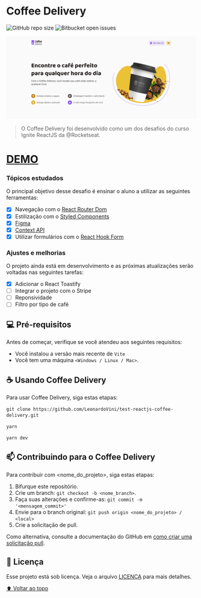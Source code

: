 # Coffee Delivery

<!---Esses são exemplos. Veja https://shields.io para outras pessoas ou para personalizar este conjunto de escudos. Você pode querer incluir dependências, status do projeto e informações de licença aqui--->

![GitHub repo size](https://img.shields.io/github/repo-size/LeonardoVini/test-reactjs-coffee-delivery)
![Bitbucket open issues](https://img.shields.io/bitbucket/issues/LeonardoVini/test-reactjs-coffee-delivery)

<img src="coffee_delivery.png" alt="exemplo imagem">

> O Coffee Delivery foi desenvolvido como um dos desafios do curso Ignite ReactJS da @Rocketseat.

# [DEMO](https://test-reactjs-coffee-delivery-k5ow.vercel.app/)

### Tópicos estudados

O principal objetivo desse desafio é ensinar o aluno a utilizar as seguintes ferramentas:

- [x] Navegação com o [React Router Dom](https://reactrouter.com/en/main)
- [x] Estilização com o [Styled Components](https://styled-components.com/docs)
- [x] [Figma](https://www.figma.com)
- [x] [Context API](https://reactjs.org/docs/context.html)
- [x] Utilizar formulários com o [React Hook Form](https://react-hook-form.com)

### Ajustes e melhorias

O projeto ainda está em desenvolvimento e as próximas atualizações serão voltadas nas seguintes tarefas:

- [x] Adicionar o React Toastify
- [ ] Integrar o projeto com o Stripe
- [ ] Reponsividade
- [ ] Filtro por tipo de café

## 💻 Pré-requisitos

Antes de começar, verifique se você atendeu aos seguintes requisitos:
<!---Estes são apenas requisitos de exemplo. Adicionar, duplicar ou remover conforme necessário--->
* Você instalou a versão mais recente de `Vite`
* Você tem uma máquina `<Windows / Linux / Mac>`.

## ☕ Usando Coffee Delivery

Para usar Coffee Delivery, siga estas etapas:

```
git clone https://github.com/LeonardoVini/test-reactjs-coffee-delivery.git
```

```
yarn
```
```
yarn dev
```

## 📫 Contribuindo para o Coffee Delivery
<!---Se o seu README for longo ou se você tiver algum processo ou etapas específicas que deseja que os contribuidores sigam, considere a criação de um arquivo CONTRIBUTING.md separado--->
Para contribuir com <nome_do_projeto>, siga estas etapas:

1. Bifurque este repositório.
2. Crie um branch: `git checkout -b <nome_branch>`.
3. Faça suas alterações e confirme-as: `git commit -m '<mensagem_commit>'`
4. Envie para o branch original: `git push origin <nome_do_projeto> / <local>`
5. Crie a solicitação de pull.

Como alternativa, consulte a documentação do GitHub em [como criar uma solicitação pull](https://help.github.com/en/github/collaborating-with-issues-and-pull-requests/creating-a-pull-request).

## 📝 Licença

Esse projeto está sob licença. Veja o arquivo [LICENÇA](LICENSE.md) para mais detalhes.

[⬆ Voltar ao topo](#nome-do-projeto)<br>
